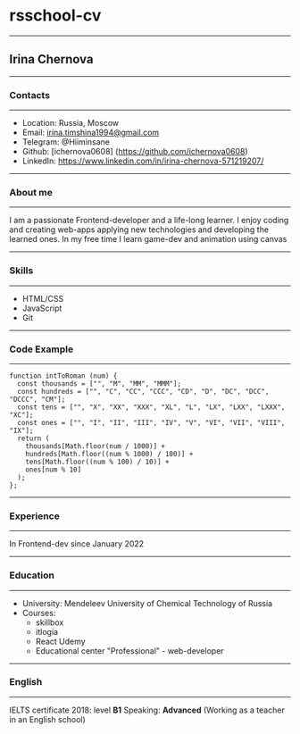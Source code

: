 # rsschool-cv

********* 

## Irina Chernova

********* 

### Contacts

********* 

* Location: Russia, Moscow
* Email: irina.timshina1994@gmail.com
* Telegram: @Hiiminsane
* Github: [ichernova0608] (https://github.com/ichernova0608)
* LinkedIn: https://www.linkedin.com/in/irina-chernova-571219207/

********* 

### About me

********* 

I am a passionate Frontend-developer and a life-long learner. 
I enjoy coding and creating web-apps applying new technologies and developing the learned ones.
In my free time I learn game-dev and animation using canvas

********* 

### Skills

********* 

* HTML/CSS
* JavaScript
* Git

********* 

### Code Example

********* 

```
function intToRoman (num) {
  const thousands = ["", "M", "MM", "MMM"];
  const hundreds = ["", "C", "CC", "CCC", "CD", "D", "DC", "DCC", "DCCC", "CM"];
  const tens = ["", "X", "XX", "XXX", "XL", "L", "LX", "LXX", "LXXX", "XC"];
  const ones = ["", "I", "II", "III", "IV", "V", "VI", "VII", "VIII", "IX"];
  return (
    thousands[Math.floor(num / 1000)] +
    hundreds[Math.floor((num % 1000) / 100)] +
    tens[Math.floor((num % 100) / 10)] +
    ones[num % 10]
  );
};

```

********* 

### Experience

********* 

In Frontend-dev since January 2022


********* 

### Education

********* 

* University: Mendeleev University of Chemical Technology of Russia
* Courses:
  - skillbox
  - itlogia
  - React Udemy
  - Educational center "Professional" - web-developer

********* 

### English

********* 

IELTS certificate 2018: level **B1**
Speaking: **Advanced** (Working as a teacher in an English school)


